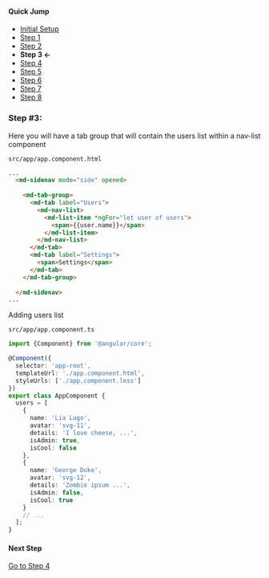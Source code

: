 #### Quick Jump ####
* [Initial Setup](./INITIAL_SETUP.md)
* [Step 1](./STEP_1.md)
* [Step 2](./STEP_2.md)
* **Step 3 <-**
* [Step 4](./STEP_4.md)
* [Step 5](./STEP_5.md)
* [Step 6](./STEP_6.md)
* [Step 7](./STEP_7.md)
* [Step 8](./STEP_8.md)

### Step #3:

Here you will have a tab group that will contain the users list within a nav-list component

`src/app/app.component.html`
```html
...
  <md-sidenav mode="side" opened>
  
    <md-tab-group>
      <md-tab label="Users">
        <md-nav-list>
          <md-list-item *ngFor="let user of users">
            <span>{{user.name}}</span>
          </md-list-item>
        </md-nav-list>
      </md-tab>
      <md-tab label="Settings">
        <span>Settings</span>
      </md-tab>
    </md-tab-group>
  
  </md-sidenav>
...
```

Adding users list

`src/app/app.component.ts`
```ts
import {Component} from '@angular/core';

@Component({
  selector: 'app-root',
  templateUrl: './app.component.html',
  styleUrls: ['./app.component.less']
})
export class AppComponent {
  users = [
    {
      name: 'Lia Lugo',
      avatar: 'svg-11',
      details: 'I love cheese, ...',
      isAdmin: true,
      isCool: false
    },
    {
      name: 'George Duke',
      avatar: 'svg-12',
      details: 'Zombie ipsum ...',
      isAdmin: false,
      isCool: true
    }
    // ...
  ];
}

```

#### Next Step
[Go to Step 4](./STEP_4.md)
